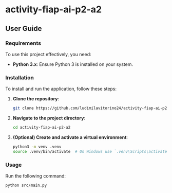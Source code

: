 # activity-fiap-ai-p2-a2

## User Guide

### Requirements

To use this project effectively, you need:

- **Python 3.x**: Ensure Python 3 is installed on your system.

### Installation

To install and run the application, follow these steps:

1. **Clone the repository**:
    ```sh
    git clone https://github.com/ludimilavitorino24/activity-fiap-ai-p2-a2.git
    ```
2. **Navigate to the project directory**:
    ```sh
    cd activity-fiap-ai-p2-a2
    ```
3. **(Optional) Create and activate a virtual environment**:
    ```sh
    python3 -m venv .venv
    source .venv/bin/activate  # On Windows use `.venv\Scripts\activate`
    ```

### Usage

Run the following command:

```sh
python src/main.py
```
